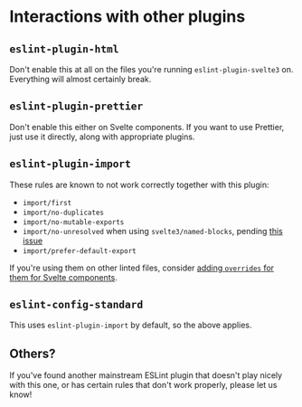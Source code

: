 # Interactions with other plugins

## `eslint-plugin-html`

Don't enable this at all on the files you're running `eslint-plugin-svelte3` on. Everything will almost certainly break.

## `eslint-plugin-prettier`

Don't enable this either on Svelte components. If you want to use Prettier, just use it directly, along with appropriate plugins.

## `eslint-plugin-import`

These rules are known to not work correctly together with this plugin:

- `import/first`
- `import/no-duplicates`
- `import/no-mutable-exports`
- `import/no-unresolved` when using `svelte3/named-blocks`, pending [this issue](https://github.com/benmosher/eslint-plugin-import/issues/1415)
- `import/prefer-default-export`

If you're using them on other linted files, consider [adding `overrides` for them for Svelte components](https://eslint.org/docs/user-guide/configuring/configuration-files#how-do-overrides-work).

## `eslint-config-standard`

This uses `eslint-plugin-import` by default, so the above applies.

## Others?

If you've found another mainstream ESLint plugin that doesn't play nicely with this one, or has certain rules that don't work properly, please let us know!
